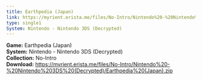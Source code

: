 ```yaml
---
title: Earthpedia (Japan)
link: https://myrient.erista.me/files/No-Intro/Nintendo%20-%20Nintendo%203DS%20(Decrypted)/Earthpedia%20(Japan).zip
type: single1
System: Nintendo - Nintendo 3DS (Decrypted)
---
```

<b>Game:</b> Earthpedia (Japan)<br>
<b>System:</b> Nintendo - Nintendo 3DS (Decrypted)<br>
<b>Collection:</b> No-Intro<br>
<b>Download:</b> https://myrient.erista.me/files/No-Intro/Nintendo%20-%20Nintendo%203DS%20(Decrypted)/Earthpedia%20(Japan).zip